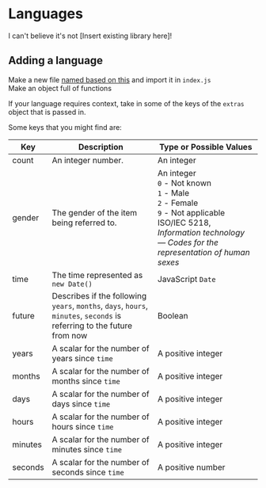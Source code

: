 # Languages
I can't believe it's not \[Insert existing library here\]!

## Adding a language
Make a new file [named based on this](http://www.iana.org/assignments/language-subtag-registry/language-subtag-registry) and import it in `index.js`  
Make an object full of functions

If your language requires context, take in some of the keys of the `extras` object that is passed in.

Some keys that you might find are:

Key       | Description                                                                                                             | Type or Possible Values
--------- | ----------------------------------------------------------------------------------------------------------------------- | -----------------
count     | An integer number.                                                                                                      | An integer
gender    | The gender of the item being referred to.                                                                               | An integer<br />`0` - Not known<br />`1` - Male<br />`2` - Female<br />`9` - Not applicable<br />ISO/IEC 5218, _Information technology — Codes for the representation of human sexes_
time      | The time represented as `new Date()`                                                                                    | JavaScript `Date`
future    | Describes if the following `years`, `months`, `days`, `hours`, `minutes`, `seconds` is referring to the future from now | Boolean
years     | A scalar for the number of years since `time`                                                                           | A positive integer
months    | A scalar for the number of months since `time`                                                                          | A positive integer
days      | A scalar for the number of days since `time`                                                                            | A positive integer
hours     | A scalar for the number of hours since `time`                                                                           | A positive integer
minutes   | A scalar for the number of minutes since `time`                                                                         | A positive integer
seconds   | A scalar for the number of seconds since `time`                                                                         | A positive number
